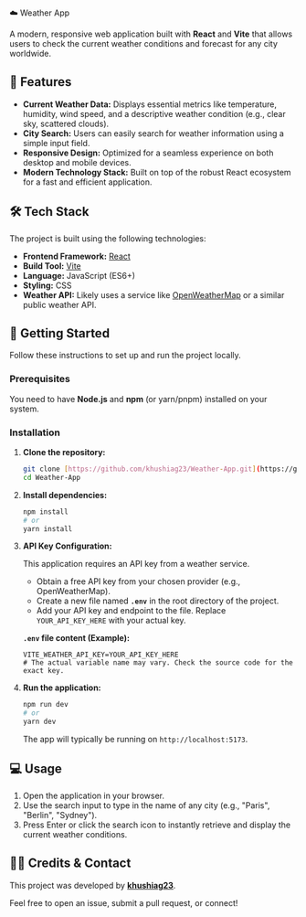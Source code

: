 ☁️ Weather App

A modern, responsive web application built with **React** and **Vite** that allows users to check the current weather conditions and forecast for any city worldwide.

## 🌟 Features

* **Current Weather Data:** Displays essential metrics like temperature, humidity, wind speed, and a descriptive weather condition (e.g., clear sky, scattered clouds).
* **City Search:** Users can easily search for weather information using a simple input field.
* **Responsive Design:** Optimized for a seamless experience on both desktop and mobile devices.
* **Modern Technology Stack:** Built on top of the robust React ecosystem for a fast and efficient application.

## 🛠️ Tech Stack

The project is built using the following technologies:

* **Frontend Framework:** [React](https://reactjs.org/)
* **Build Tool:** [Vite](https://vitejs.dev/)
* **Language:** JavaScript (ES6+)
* **Styling:** CSS
* **Weather API:** Likely uses a service like [OpenWeatherMap](https://openweathermap.org/) or a similar public weather API.

## 🚀 Getting Started

Follow these instructions to set up and run the project locally.

### Prerequisites

You need to have **Node.js** and **npm** (or yarn/pnpm) installed on your system.

### Installation

1.  **Clone the repository:**
    ```bash
    git clone [https://github.com/khushiag23/Weather-App.git](https://github.com/khushiag23/Weather-App.git)
    cd Weather-App
    ```

2.  **Install dependencies:**
    ```bash
    npm install
    # or
    yarn install
    ```

3.  **API Key Configuration:**

    This application requires an API key from a weather service.

    * Obtain a free API key from your chosen provider (e.g., OpenWeatherMap).
    * Create a new file named **`.env`** in the root directory of the project.
    * Add your API key and endpoint to the file. Replace `YOUR_API_KEY_HERE` with your actual key.

    **`.env` file content (Example):**
    ```
    VITE_WEATHER_API_KEY=YOUR_API_KEY_HERE
    # The actual variable name may vary. Check the source code for the exact key.
    ```

4.  **Run the application:**
    ```bash
    npm run dev
    # or
    yarn dev
    ```
    The app will typically be running on `http://localhost:5173`.

## 💻 Usage

1.  Open the application in your browser.
2.  Use the search input to type in the name of any city (e.g., "Paris", "Berlin", "Sydney").
3.  Press Enter or click the search icon to instantly retrieve and display the current weather conditions.

## 🧑‍💻 Credits & Contact

This project was developed by **[khushiag23](https://github.com/khushiag23)**.

Feel free to open an issue, submit a pull request, or connect!